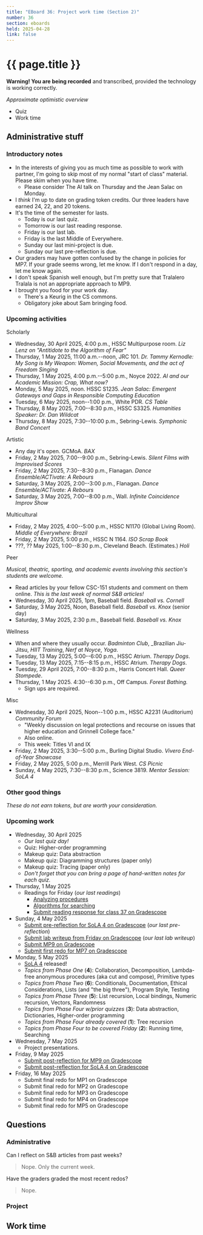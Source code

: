 ```yaml
---
title: "EBoard 36: Project work time (Section 2)"
number: 36
section: eboards
held: 2025-04-28
link: false
---
```

# {{ page.title }}

**Warning! You are being recorded** and transcribed, provided the technology
is working correctly.

_Approximate optimistic overview_

* Quiz
* Work time

Administrative stuff
--------------------

### Introductory notes

* In the interests of giving you as much time as possible to work with
  partner, I'm going to skip most of my normal "start of class" material.
  Please skim when you have time.
    * Please consider The AI talk on Thursday and the Jean Salac on Monday.
* I _think_ I'm up to date on grading token credits. Our three leaders
  have earned 24, 22, and 20 tokens.
* It's the time of the semester for lasts.
    * Today is our last quiz.
    * Tomorrow is our last reading response.
    * Friday is our last lab.
    * Friday is the last Middle of Everywhere.
    * Sunday our last mini-project is due.
    * Sunday our last pre-reflection is due.
* Our graders may have gotten confused by the change in policies for
  MP7. If your grade seems wrong, let me know. If I don't respond in
  a day, let me know again.
* I don't speak Spanish well enough, but I'm pretty sure that Tralalero
  Tralala is not an appropriate approach to MP9.
* I brought you food for your work day.
    * There's a Keurig in the CS commons.
    * Obligatory joke about Sam bringing food.

### Upcoming activities

Scholarly

* Wednesday, 30 April 2025, 4:00 p.m., HSSC Multipurpose room.
  _Liz Lenz on "Antitidote to the Algorithm of Fear"_
* Thursday, 1 May 2025, 11:00 a.m.--noon, JRC 101.
  _Dr. Tammy Kernodle: My Song is My Weapon: Women, Social Movements,
  and the act of Freedom Singing_
* Thursday, 1 May 2025, 4:00 p.m.--5:00 p.m., Noyce 2022.
  _AI and our Academic Mission: Crap, What now?_
* Monday, 5 May 2025, noon. HSSC S1235.
 _Jean Salac: Emergent Gateways and Gaps in Responsible Computing Education_
* Tuesday, 6 May 2025, noon--1:00 p.m., White PDR.
  _CS Table_
* Thursday, 8 May 2025, 7:00--8:30 p.m., HSSC S3325.
  _Humanities Speaker: Dr. Dan Wildcat_
* Thursday, 8 May 2025, 7:30--10:00 p.m., Sebring-Lewis.
  _Symphonic Band Concert_

Artistic

* Any day it's open. GCMoA.
  _BAX_
* Friday, 2 May 2025, 7:00--9:00 p.m., Sebring-Lewis.
  _Silent Films with Improvised Scores_
* Friday, 2 May 2025, 7:30--8:30 p.m., Flanagan.
  _Dance Ensemble/ACTivate: A Rebours_
* Saturday, 3 May 2025, 2:00--3:00 p.m., Flanagan.
  _Dance Ensemble/ACTivate: A Rebours_
* Saturday, 3 May 2025, 7:00--8:00 p.m., Wall.
  _Infinite Coincidence Improv Show_

Multicultural

* Friday, 2 May 2025, 4:00--5:00 p.m., HSSC N1170 (Global Living Room).
  _Middle of Everywhere: Brazil_
* Friday, 2 May 2025, 5:00 p.m., HSSC N 1164.
  _ISO Scrap Book_
* ???, ?? May 2025, 1:00--8:30 p.m., Cleveland Beach. (Estimates.)
  _Holi_

Peer

_Musical, theatric, sporting, and academic events involving this section's
students are welcome._

* Read articles by your fellow CSC-151 students and comment on them online.
  _This is the last week of normal S&B articles!_
* Wednesday, 30 April 2025, 1pm, Baseball field.
  _Baseball vs. Cornell_
* Saturday, 3 May 2025, Noon, Baseball field.
  _Baseball vs. Knox_ (senior day)
* Saturday, 3 May 2025, 2:30 p.m., Baseball field.
  _Baseball vs. Knox_ 

Wellness

* When and where they usually occur.
  _Badminton Club_, _Brazilian Jiu-Jitsu, _HIIT Training_,
  _Nerf at Noyce_, _Yoga_.
* Tuesday, 13 May 2025, 5:00--6:00 p.m., HSSC Atrium.
  _Therapy Dogs_.
* Tuesday, 13 May 2025, 7:15--8:15 p.m., HSSC Atrium.
  _Therapy Dogs_.
* Tuesday, 29 April 2025, 7:00--8:30 p.m., Harris Concert Hall.
  _Queer Stompede_.
* Thursday, 1 May 2025. 4:30--6:30 p.m., Off Campus.
  _Forest Bathing._
    * Sign ups are required.

Misc

* Wednesday, 30 April 2025, Noon--1:00 p.m., HSSC A2231 (Auditorium)
  _Community Forum_
    * "Weekly discussion on legal protections and recourse on issues 
      that higher education and Grinnell College face."
    * Also online.
    * This week: Titles VI and IX
* Friday, 2 May 2025, 3:30--5:00 p.m., Burling Digital Studio.
  _Vivero End-of-Year Showcase_
* Friday, 2 May 2025, 5:00 p.m., Merrill Park West.
  _CS Picnic_
* Sunday, 4 May 2025, 7:30--8:30 p.m., Science 3819. 
  _Mentor Session: SoLA 4_

### Other good things

_These do not earn tokens, but are worth your consideration._

### Upcoming work

* Wednesday, 30 April 2025
    * _Our last quiz day!_
    * Quiz: Higher-order programming
    * Makeup quiz: Data abstraction
    * Makeup quiz: Diagramming structures (paper only)
    * Makeup quiz: Tracing (paper only)
    * _Don't forget that you can bring a page of hand-written notes for
      each quiz._
* Thursday, 1 May 2025
    * Readings for Friday (_our last readings_)
        * [Analyzing procedures](../readings/analysis)
        * [Algorithms for searching](../readings/searching)
        * [Submit reading response for class 37 on Gradescope](https://www.gradescope.com/courses/948769/assignments/6167005)
* Sunday, 4 May 2025
    * [Submit pre-reflection for SoLA 4 on Gradescope](https://www.gradescope.com/courses/948769/assignments/6169324) (_our last pre-reflection_)
    * [Submit lab writeup from Friday on Gradescope](https://www.gradescope.com/courses/948769/assignments/6167025) (_our last lab writeup_)
    * [Submit MP9 on Gradescope](https://www.gradescope.com/courses/948769/assignments/6166998)
    * [Submit first redo for MP7 on Gradescope](https://www.gradescope.com/courses/948769/assignments/6166971)
* Monday, 5 May 2025
    * [SoLA 4](../la) released!
    * _Topics from Phase One_ (**4**): Collaboration, Decomposition, 
      Lambda-free anonymous procedures (aka cut and compose), Primitive types
    * _Topics from Phase Two_ (**6**): Conditionals, Documentation, Ethical
      Considerations, Lists (and "the big three"), Program Style, Testing
    * _Topics from Phase Three_ (**5**): List recursion, Local bindings,
      Numeric recursion, Vectors, Randomness
    * _Topics from Phase Four w/prior quizzes_ (**3**): Data abstraction,
      Dictionaries, Higher-order programming
    * _Topics from Phase Four already covered_ (**1**): Tree recursion
    * _Topics from Phase Four to be covered Friday_ (**2**): Running time,
      Searching
* Wednesday, 7 May 2025
    * Project presentations.
* Friday, 9 May 2025
    * [Submit post-reflection for MP9 on Gradescope](https://www.gradescope.com/courses/948769/assignments/6127774)
    * [Submit post-reflection for SoLA 4 on Gradescope](https://www.gradescope.com/courses/948769/assignments/6169339)
* Friday, 16 May 2025
    * Submit final redo for MP1 on Gradescope
    * Submit final redo for MP2 on Gradescope
    * Submit final redo for MP3 on Gradescope
    * Submit final redo for MP4 on Gradescope
    * Submit final redo for MP5 on Gradescope

Questions
---------

### Administrative

Can I reflect on S&B articles from past weeks?

> Nope. Only the current week.

Have the graders graded the most recent redos?

> Nope.

### Project

Work time
---------
